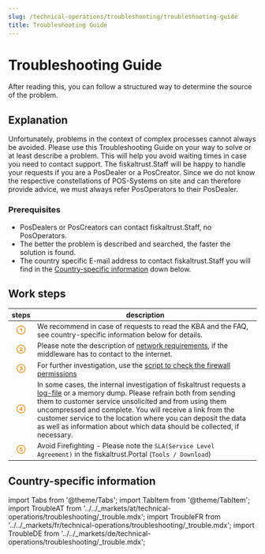 ```yaml
---
slug: /technical-operations/troubleshooting/troubleshooting-guide
title: Troubleshooting Guide
---
```


# Troubleshooting Guide

After reading this, you can follow a structured way to determine the source of the problem.

## Explanation

Unfortunately, problems in the context of complex processes cannot always be avoided. Please use this 
Troubleshooting Guide on your way to solve or at least describe a problem.
This will help you avoid waiting times in case you need to contact support. The fiskaltrust.Staff will be happy to handle your requests if you are a PosDealer or a PosCreator. 
Since we do not know the respective constellations of POS-Systems on site and can therefore provide advice, we must always refer PosOperators to their PosDealer.

### Prerequisites

* PosDealers or PosCreators can contact fiskaltrust.Staff, no PosOperators.
* The better the problem is described and searched, the faster the solution is found.
* The country specific E-mail address to contact fiskaltrust.Staff you will find in the [Country-specific information](../information-sources/contacting-support) down below.

## Work steps

| steps | description                                                                                                                |
|:----------------------:|-------------------------------------------------------------------------------------------------------------------------------------|
|![Number 1](../../images/Numbers/circle-1o.png) |We recommend in case of requests to read the KBA and the FAQ, see country-specific information below for details. |
|![Number 2](../../images/Numbers/circle-2o.png) |Please note the description of [network requirements](../../technical-operations/middleware/network-requirements), if the middleware has to contact to the internet.  |
|![Number 3](../../images/Numbers/circle-3o.png) |For further investigation, use the [script to check the firewall permissions](https://docs.fiskaltrust.cloud/de/assets/files/fw-script-9362c4c6fe9c20faa1a60b471316a21d.zip)  |
|![Number 4](../../images/Numbers/circle-4o.png) |In some cases, the internal investigation of fiskaltrust requests a [log-file](../../technical-operations/middleware/logging) or a memory dump. Please refrain both from sending them to customer service unsolicited and from using them uncompressed and complete. You will receive a link from the customer service to the location where you can deposit the data as well as information about which data should be collected, if necessary.  |
|![Number 5](../../images/Numbers/circle-5o.png) |Avoid Firefighting - Please note the `SLA(Service Level Agreement)` in the fiskaltrust.Portal (`Tools / Download`)  |

## Country-specific information

import Tabs from '@theme/Tabs';
import TabItem from '@theme/TabItem';
import TroubleAT from '../../_markets/at/technical-operations/troubleshooting/_trouble.mdx';
import TroubleFR from '../../_markets/fr/technical-operations/troubleshooting/_trouble.mdx';
import TroubleDE from '../../_markets/de/technical-operations/troubleshooting/_trouble.mdx';

<Tabs groupId="market">

  <TabItem value="AT" label="Austria">
    <TroubleAT />
  </TabItem>

  <TabItem value="FR" label="France">
    <TroubleFR />
  </TabItem>

  <TabItem value="DE" label="Germany">
    <TroubleDE />
  </TabItem>

</Tabs>